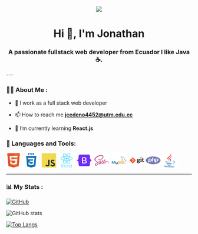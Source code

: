 <div id="header" align="center">
    <img src="https://media.giphy.com/media/v1.Y2lkPTc5MGI3NjExZjl4ZXN0a3F5bzI5aGpsdnQxcGU0amVnamphajlxYTV0c3A5MXlwYyZlcD12MV9pbnRlcm5hbF9naWZfYnlfaWQmY3Q9Zw/IwTWTsUzmIicM/giphy.gif" width="200" />
    <h1 align="center">Hi 👋, I'm Jonathan</h1>
    <h3 align="center">A passionate fullstack web developer from Ecuador I like Java☕.</h3>
</div>
---

### 👨‍💻 About Me :

- 📝 I work as a full stack web developer

- 📫 How to reach me **jcedeno4452@utm.edu.ec**

- 🌱 I’m currently learning **React.js**


<div align="left">
    <h3>🔨 Languages and Tools:</h3>
    <div>
        <img src="https://github.com/devicons/devicon/blob/master/icons/html5/html5-original.svg" title="HTML5" alt="HTML" width="40" height="40"/>&nbsp;
        <img src="https://github.com/devicons/devicon/blob/master/icons/css3/css3-plain-wordmark.svg"  title="CSS3" alt="CSS" width="40" height="40"/>&nbsp;
        <img src="https://github.com/devicons/devicon/blob/master/icons/javascript/javascript-original.svg" title="JavaScript" alt="JavaScript" width="40" height="40"/>&nbsp;
        <img src="https://github.com/devicons/devicon/blob/master/icons/react/react-original-wordmark.svg" title="React" alt="React" width="40" height="40"/>&nbsp;
        <img src="https://github.com/devicons/devicon/blob/master/icons/bootstrap/bootstrap-plain.svg" title="Bootstrap" alt="Bootstrap" width="40" height="40"/>&nbsp;
        <img src="https://github.com/devicons/devicon/blob/master/icons/sass/sass-original.svg" title="Sass" alt="Sass" width="40" height="40"/>&nbsp;
        <img src="https://github.com/devicons/devicon/blob/master/icons/mysql/mysql-original-wordmark.svg" title="MySQL"  alt="MySQL" width="40" height="40"/>&nbsp;
        <img src="https://github.com/devicons/devicon/blob/master/icons/git/git-original-wordmark.svg" title="Git" **alt="Git" width="40" height="40"/>
        <img src="https://github.com/devicons/devicon/blob/master/icons/php/php-plain.svg" title="Git" **alt="Git" width="40" height="40"/>
        <img src="https://github.com/devicons/devicon/blob/master/icons/java/java-original.svg" title="Git" **alt="Git" width="40" height="40"/>
      </div>
</div>

---

### 📊 My Stats :

[![GitHub](https://github-readme-streak-stats.herokuapp.com?user=CedenoJonathan&theme=dark&hide_border=verdadero&date_format=M%20j%5B%2C%20Y%5D&card_width=500&card_height=200)](https://git.io/streak-stats)

![GitHub stats](https://github-readme-stats.vercel.app/api?username=CedenoJonathan&show_icons=true&theme=radical)

[![Top Langs](https://github-readme-stats.vercel.app/api/top-langs/?username=CedenoJonathan&theme=tokyonight)](https://github.com/anuraghazra/github-readme-stats)

